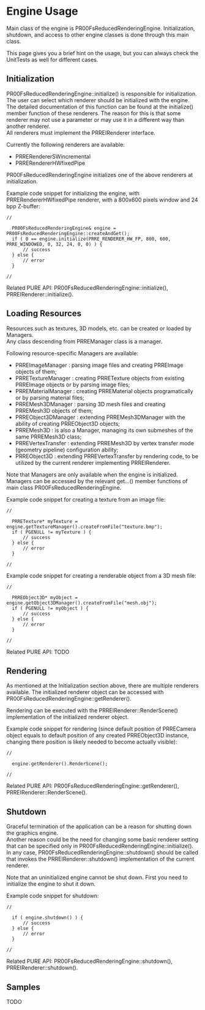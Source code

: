 # Engine Usage

Main class of the engine is PR00FsReducedRenderingEngine. Initialization, shutdown, and access to other engine classes is done through this main class.

This page gives you a brief hint on the usage, but you can always check the UnitTests as well for different cases.  

## Initialization

PR00FsReducedRenderingEngine::initialize() is responsible for initialization.  
The user can select which renderer should be initialized with the engine.  
The detailed documentation of this function can be found at the initialize() member function of these renderers. The reason for this is that some renderer may not use a parameter or may use it in a different way than another renderer.  
All renderers must implement the PRREIRenderer interface.

Currently the following renderers are available:  
 - PRRERendererSWincremental
 - PRRERendererHWfixedPipe

PR00FsReducedRenderingEngine initializes one of the above renderers at initialization.  

Example code snippet for initializing the engine, with PRRERendererHWfixedPipe renderer, with a 800x600 pixels window and 24 bpp Z-buffer:

```{.cpp}
//

  PR00FsReducedRenderingEngine& engine = PR00FsReducedRenderingEngine::createAndGet();
  if ( 0 == engine.initialize(PRRE_RENDERER_HW_FP, 800, 600, PRRE_WINDOWED, 0, 32, 24, 0, 0) ) {
      // success
  } else {
      // error
  }

//
```

Related PURE API: PR00FsReducedRenderingEngine::initialize(), PRREIRenderer::initialize().  

## Loading Resources

Resources such as textures, 3D models, etc. can be created or loaded by Managers.  
Any class descending from PRREManager class is a manager.

Following resource-specific Managers are available:  
 - PRREImageManager : parsing image files and creating PRREImage objects of them;
 - PRRETextureManager : creating PRRETexture objects from existing PRREImage objects or by parsing image files;
 - PRREMaterialManager : creating PRREMaterial objects programatically or by parsing material files;
 - PRREMesh3DManager : parsing 3D mesh files and creating PRREMesh3D objects of them;
 - PRREObject3DManager : extending PRREMesh3DManager with the ability of creating PRREObject3D objects;
 - PRREMesh3D : is also a Manager, managing its own submeshes of the same PRREMesh3D class;
 - PRREVertexTransfer : extending PRREMesh3D by vertex transfer mode (geometry pipeline) configuration ability;
 - PRREObject3D : extending PRREVertexTransfer by rendering code, to be utilized by the current renderer implementing PRREIRenderer.

Note that Managers are only available when the engine is initialized.  
Managers can be accessed by the relevant get...() member functions of main class PR00FsReducedRenderingEngine.

Example code snippet for creating a texture from an image file:

```{.cpp}
//
  
  PRRETexture* myTexture = engine.getTextureManager().createFromFile("texture.bmp");
  if ( PGENULL != myTexture ) {
      // success
  } else {
      // error
  }
  
//
```

Example code snippet for creating a renderable object from a 3D mesh file:

```{.cpp}
//
  
  PRREObject3D* myObject = engine.getObject3DManager().createFromFile("mesh.obj");
  if ( PGENULL != myObject ) {
      // success
  } else {
      // error
  }

//  
```

Related PURE API: TODO  

## Rendering

As mentioned at the Initialization section above, there are multiple renderers available. 
The initialized renderer object can be accessed with PR00FsReducedRenderingEngine::getRenderer().

Rendering can be executed with the PRREIRenderer::RenderScene() implementation of the initialized renderer object.

Example code snippet for rendering (since default position of PRRECamera object equals to default position of any created PRREObject3D instance, changing there position is likely needed to become actually visible):

```{.cpp}
//
  
  engine.getRenderer().RenderScene();

//  
```

Related PURE API: PR00FsReducedRenderingEngine::getRenderer(), PRREIRenderer::RenderScene().  

## Shutdown

Graceful termination of the application can be a reason for shutting down the graphics engine.  
Another reason could be the need for changing some basic renderer setting that can be specified only in PR00FsReducedRenderingEngine::initialize().  
In any case, PR00FsReducedRenderingEngine::shutdown() should be called that invokes the PRREIRenderer::shutdown() implementation of the current renderer.

Note that an uninitialized engine cannot be shut down. First you need to initialize the engine to shut it down.

Example code snippet for shutdown:

```{.cpp}
//
  
  if ( engine.shutdown() ) {
      // success
  } else {
      // error
  }

//  
```

Related PURE API: PR00FsReducedRenderingEngine::shutdown(), PRREIRenderer::shutdown().


## Samples

TODO